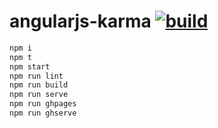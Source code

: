 # angularjs-karma [![build](https://travis-ci.org/daggerok/angularjs.svg?branch=karma)](https://travis-ci.org/daggerok/angularjs)

```bash
npm i
npm t
npm start
npm run lint
npm run build
npm run serve
npm run ghpages
npm run ghserve
```

